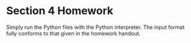 # Section 4 Homework

Simply run the Python files with the Python interpreter. The input format fully conforms to that given in the homework handout.
